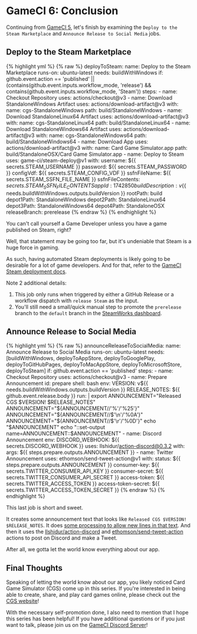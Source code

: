 # GameCI 6: Conclusion

Continuing from [GameCI 5](gameci-5_windows.html), let's finish by examining the `Deploy to the Steam Marketplace` and `Announce Release to Social Media` jobs.

## Deploy to the Steam Marketplace

{% highlight yml %}
{% raw %}
  deployToSteam:
    name: Deploy to the Steam Marketplace
    runs-on: ubuntu-latest
    needs:  buildWithWindows
    if: github.event.action == 'published' || (contains(github.event.inputs.workflow_mode, 'release') && contains(github.event.inputs.workflow_mode, 'Steam'))
    steps:
      - name: Checkout Repository
        uses: actions/checkout@v3
      - name: Download StandaloneWindows Artifact
        uses: actions/download-artifact@v3
        with:
          name: cgs-StandaloneWindows
          path: build/StandaloneWindows
      - name: Download StandaloneLinux64 Artifact
        uses: actions/download-artifact@v3
        with:
          name: cgs-StandaloneLinux64
          path: build/StandaloneLinux64
      - name: Download StandaloneWindows64 Artifact
        uses: actions/download-artifact@v3
        with:
          name: cgs-StandaloneWindows64
          path: build/StandaloneWindows64
      - name: Download App
        uses: actions/download-artifact@v3
        with:
          name: Card Game Simulator.app
          path: build/StandaloneOSX/Card Game Simulator.app
      - name: Deploy to Steam
        uses: game-ci/steam-deploy@v1
        with:
          username: ${{ secrets.STEAM_USERNAME }}
          password:  ${{ secrets.STEAM_PASSWORD }}
          configVdf: ${{ secrets.STEAM_CONFIG_VDF }}
          ssfnFileName: ${{ secrets.STEAM_SSFN_FILE_NAME }}
          ssfnFileContents: ${{ secrets.STEAM_SSFN_FILE_CONTENTS }}
          appId: 1742850
          buildDescription: v${{ needs.buildWithWindows.outputs.buildVersion }}
          rootPath: build
          depot1Path: StandaloneWindows
          depot2Path: StandaloneLinux64
          depot3Path: StandaloneWindows64
          depot4Path: StandaloneOSX
          releaseBranch: prerelease
{% endraw %}
{% endhighlight %}

You can't call yourself a Game Developer unless you have a game published on Steam, right?

Well, that statement may be going too far, but it's undeniable that Steam is a huge force in gaming.

As such, having automated Steam deployments is likely going to be desirable for a lot of game developers.
And for that, refer to the [GameCI Steam deployment docs](https://game.ci/docs/github/deployment/steam).

Note 2 additional details:
1. This job only runs when triggered by either a GitHub Release or a workflow dispatch with `release Steam` as the input.
2. You'll still need a small/quick manual step to promote the `prerelease` branch to the `default` branch in the [SteamWorks dashboard](https://partner.steamgames.com/dashboard).

## Announce Release to Social Media

{% highlight yml %}
{% raw %}
  announceReleaseToSocialMedia:
    name: Announce Release to Social Media
    runs-on: ubuntu-latest
    needs: [buildWithWindows, deployToAppStore, deployToGooglePlay, deployToGitHubPages, deployToMacAppStore, deployToMicrosoftStore, deployToSteam]
    if: github.event.action == 'published'
    steps:
      - name: Checkout Repository
        uses: actions/checkout@v3
      - name: Prepare Announcement
        id: prepare
        shell: bash
        env:
          VERSION: v${{ needs.buildWithWindows.outputs.buildVersion }}
          RELEASE_NOTES: ${{ github.event.release.body }}
        run: |
          export ANNOUNCEMENT="Released CGS $VERSION! $RELEASE_NOTES"
          ANNOUNCEMENT="${ANNOUNCEMENT//'%'/'%25'}"
          ANNOUNCEMENT="${ANNOUNCEMENT//$'\n'/'%0A'}"
          ANNOUNCEMENT="${ANNOUNCEMENT//$'\r'/'%0D'}"
          echo "$ANNOUNCEMENT"
          echo "::set-output name=ANNOUNCEMENT::$ANNOUNCEMENT"
      - name: Discord Announcement
        env:
          DISCORD_WEBHOOK: ${{ secrets.DISCORD_WEBHOOK }}
        uses: Ilshidur/action-discord@0.3.2
        with:
          args: ${{ steps.prepare.outputs.ANNOUNCEMENT }}
      - name: Twitter Announcement
        uses: ethomson/send-tweet-action@v1
        with:
          status: ${{ steps.prepare.outputs.ANNOUNCEMENT }}
          consumer-key: ${{ secrets.TWITTER_CONSUMER_API_KEY }}
          consumer-secret: ${{ secrets.TWITTER_CONSUMER_API_SECRET }}
          access-token: ${{ secrets.TWITTER_ACCESS_TOKEN }}
          access-token-secret: ${{ secrets.TWITTER_ACCESS_TOKEN_SECRET }}
{% endraw %}
{% endhighlight %}

This last job is short and sweet.

It creates some announcement text that looks like `Released CGS $VERSION! $RELEASE_NOTES`.
It does [some processing to allow new lines in that text](https://trstringer.com/github-actions-multiline-strings/).
And then it uses the [Ilshidur/action-discord](https://github.com/Ilshidur/action-discord) and [ethomson/send-tweet-action](https://github.com/marketplace/actions/send-tweet-action) actions to post on Discord and make a Tweet.

After all, we gotta let the world know everything about our app. 

## Final Thoughts

Speaking of letting the world know about our app, you likely noticed Card Game Simulator (CGS) come up in this series.
If you're interested in being able to create, share, and play card games online, please check out the [CGS website](https://www.cardgamesimulator.com/)!

With the necessary self-promotion done, I also need to mention that I hope this series has been helpful!
If you have additional questions or if you just want to talk, please join us on the [GameCI Discord Server](https://game.ci/discord)!
